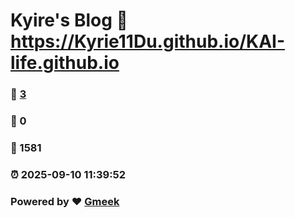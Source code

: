 # Kyire's Blog :link: https://Kyrie11Du.github.io/KAI-life.github.io 
### :page_facing_up: [3](https://Kyrie11Du.github.io/KAI-life.github.io/tag.html) 
### :speech_balloon: 0 
### :hibiscus: 1581 
### :alarm_clock: 2025-09-10 11:39:52 
### Powered by :heart: [Gmeek](https://github.com/Meekdai/Gmeek)
